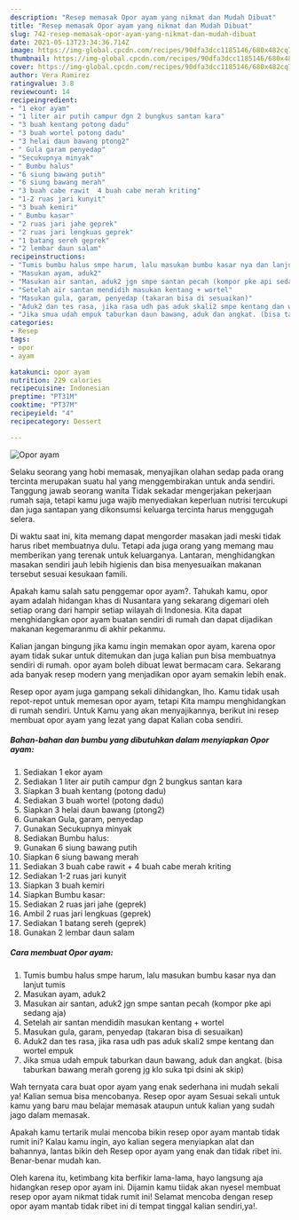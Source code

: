 ```yaml
---
description: "Resep memasak Opor ayam yang nikmat dan Mudah Dibuat"
title: "Resep memasak Opor ayam yang nikmat dan Mudah Dibuat"
slug: 742-resep-memasak-opor-ayam-yang-nikmat-dan-mudah-dibuat
date: 2021-05-13T23:34:36.714Z
image: https://img-global.cpcdn.com/recipes/90dfa3dcc1185146/680x482cq70/opor-ayam-foto-resep-utama.jpg
thumbnail: https://img-global.cpcdn.com/recipes/90dfa3dcc1185146/680x482cq70/opor-ayam-foto-resep-utama.jpg
cover: https://img-global.cpcdn.com/recipes/90dfa3dcc1185146/680x482cq70/opor-ayam-foto-resep-utama.jpg
author: Vera Ramirez
ratingvalue: 3.8
reviewcount: 14
recipeingredient:
- "1 ekor ayam"
- "1 liter air putih campur dgn 2 bungkus santan kara"
- "3 buah kentang potong dadu"
- "3 buah wortel potong dadu"
- "3 helai daun bawang ptong2"
- " Gula garam penyedap"
- "Secukupnya minyak"
- " Bumbu halus"
- "6 siung bawang putih"
- "6 siung bawang merah"
- "3 buah cabe rawit  4 buah cabe merah kriting"
- "1-2 ruas jari kunyit"
- "3 buah kemiri"
- " Bumbu kasar"
- "2 ruas jari jahe geprek"
- "2 ruas jari lengkuas geprek"
- "1 batang sereh geprek"
- "2 lembar daun salam"
recipeinstructions:
- "Tumis bumbu halus smpe harum, lalu masukan bumbu kasar nya dan lanjut tumis"
- "Masukan ayam, aduk2"
- "Masukan air santan, aduk2 jgn smpe santan pecah (kompor pke api sedang aja)"
- "Setelah air santan mendidih masukan kentang + wortel"
- "Masukan gula, garam, penyedap (takaran bisa di sesuaikan)"
- "Aduk2 dan tes rasa, jika rasa udh pas aduk skali2 smpe kentang dan wortel empuk"
- "Jika smua udah empuk taburkan daun bawang, aduk dan angkat. (bisa taburkan bawang merah goreng jg klo suka tpi dsini ak skip)"
categories:
- Resep
tags:
- opor
- ayam

katakunci: opor ayam 
nutrition: 229 calories
recipecuisine: Indonesian
preptime: "PT31M"
cooktime: "PT37M"
recipeyield: "4"
recipecategory: Dessert

---
```



![Opor ayam](https://img-global.cpcdn.com/recipes/90dfa3dcc1185146/680x482cq70/opor-ayam-foto-resep-utama.jpg)

Selaku seorang yang hobi memasak, menyajikan olahan sedap pada orang tercinta merupakan suatu hal yang menggembirakan untuk anda sendiri. Tanggung jawab seorang  wanita Tidak sekadar mengerjakan pekerjaan rumah saja, tetapi kamu juga wajib menyediakan keperluan nutrisi tercukupi dan juga santapan yang dikonsumsi keluarga tercinta harus menggugah selera.

Di waktu  saat ini, kita memang dapat mengorder masakan jadi meski tidak harus ribet membuatnya dulu. Tetapi ada juga orang yang memang mau memberikan yang terenak untuk keluarganya. Lantaran, menghidangkan masakan sendiri jauh lebih higienis dan bisa menyesuaikan makanan tersebut sesuai kesukaan famili. 



Apakah kamu salah satu penggemar opor ayam?. Tahukah kamu, opor ayam adalah hidangan khas di Nusantara yang sekarang digemari oleh setiap orang dari hampir setiap wilayah di Indonesia. Kita dapat menghidangkan opor ayam buatan sendiri di rumah dan dapat dijadikan makanan kegemaranmu di akhir pekanmu.

Kalian jangan bingung jika kamu ingin memakan opor ayam, karena opor ayam tidak sukar untuk ditemukan dan juga kalian pun bisa membuatnya sendiri di rumah. opor ayam boleh dibuat lewat bermacam cara. Sekarang ada banyak resep modern yang menjadikan opor ayam semakin lebih enak.

Resep opor ayam juga gampang sekali dihidangkan, lho. Kamu tidak usah repot-repot untuk memesan opor ayam, tetapi Kita mampu menghidangkan di rumah sendiri. Untuk Kamu yang akan menyajikannya, berikut ini resep membuat opor ayam yang lezat yang dapat Kalian coba sendiri.

<!--inarticleads1-->

##### Bahan-bahan dan bumbu yang dibutuhkan dalam menyiapkan Opor ayam:

1. Sediakan 1 ekor ayam
1. Sediakan 1 liter air putih campur dgn 2 bungkus santan kara
1. Siapkan 3 buah kentang (potong dadu)
1. Sediakan 3 buah wortel (potong dadu)
1. Siapkan 3 helai daun bawang (ptong2)
1. Gunakan  Gula, garam, penyedap
1. Gunakan Secukupnya minyak
1. Sediakan  Bumbu halus:
1. Gunakan 6 siung bawang putih
1. Siapkan 6 siung bawang merah
1. Sediakan 3 buah cabe rawit + 4 buah cabe merah kriting
1. Sediakan 1-2 ruas jari kunyit
1. Siapkan 3 buah kemiri
1. Siapkan  Bumbu kasar:
1. Sediakan 2 ruas jari jahe (geprek)
1. Ambil 2 ruas jari lengkuas (geprek)
1. Sediakan 1 batang sereh (geprek)
1. Gunakan 2 lembar daun salam




<!--inarticleads2-->

##### Cara membuat Opor ayam:

1. Tumis bumbu halus smpe harum, lalu masukan bumbu kasar nya dan lanjut tumis
1. Masukan ayam, aduk2
1. Masukan air santan, aduk2 jgn smpe santan pecah (kompor pke api sedang aja)
1. Setelah air santan mendidih masukan kentang + wortel
1. Masukan gula, garam, penyedap (takaran bisa di sesuaikan)
1. Aduk2 dan tes rasa, jika rasa udh pas aduk skali2 smpe kentang dan wortel empuk
1. Jika smua udah empuk taburkan daun bawang, aduk dan angkat. (bisa taburkan bawang merah goreng jg klo suka tpi dsini ak skip)




Wah ternyata cara buat opor ayam yang enak sederhana ini mudah sekali ya! Kalian semua bisa mencobanya. Resep opor ayam Sesuai sekali untuk kamu yang baru mau belajar memasak ataupun untuk kalian yang sudah jago dalam memasak.

Apakah kamu tertarik mulai mencoba bikin resep opor ayam mantab tidak rumit ini? Kalau kamu ingin, ayo kalian segera menyiapkan alat dan bahannya, lantas bikin deh Resep opor ayam yang enak dan tidak ribet ini. Benar-benar mudah kan. 

Oleh karena itu, ketimbang kita berfikir lama-lama, hayo langsung aja hidangkan resep opor ayam ini. Dijamin kamu tiidak akan nyesel membuat resep opor ayam nikmat tidak rumit ini! Selamat mencoba dengan resep opor ayam mantab tidak ribet ini di tempat tinggal kalian sendiri,ya!.

